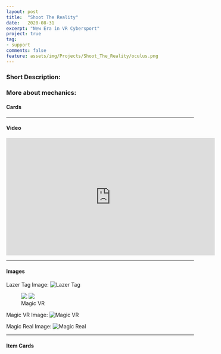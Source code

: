 ```yaml
---
layout: post
title:  "Shoot The Reality"
date:   2020-08-31
excerpt: "New Era in VR Cybersport"
project: true
tag: 
- support
comments: false
feature: assets/img/Projects/Shoot_The_Reality/oculus.png
---
```


### Short Description:




### More about mechanics:



#### Cards


---

#### Video
<iframe width="560" height="315" src="https://www.youtube.com/embed/wMhThfyAqOY" frameborder="0" allow="accelerometer; autoplay; encrypted-media; gyroscope; picture-in-picture" allowfullscreen></iframe>


---

#### Images



Lazer Tag Image:
![Lazer Tag]({{site.url}}/assets/img/Projects/Shoot_The_Reality/Lazer_Tag.png)

<figure class="half">
    <a href="/assets/img/Projects/Shoot_The_Reality/magic_vr.png"><img src="/assets/img/Projects/Shoot_The_Reality/magic_vr.png"></a>
    <a href="/assets/img/Projects/Shoot_The_Reality/magic_real.png"><img src="/assets/img/Projects/Shoot_The_Reality/magic_real.png"></a>
    <figcaption>Magic VR</figcaption>
</figure>

Magic VR Image:
![Magic VR]({{site.url}}/assets/img/Projects/Shoot_The_Reality/magic_vr.png)

Magic Real Image:
![Magic Real]({{site.url}}/assets/img/Projects/Shoot_The_Reality/magic_real.png)

---

#### Item Cards
